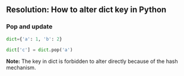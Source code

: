 ## Resolution: How to alter dict key in Python

### Pop and update

```python
dict={'a': 1, 'b': 2}
 
dict['c'] = dict.pop('a')
```

**Note:** The key in dict is forbidden to alter directly because of the hash mechanism.

